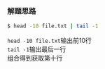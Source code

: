 ### 解题思路
```bash
$ head -10 file.txt | tail -1
```
`head -10 file.txt`输出前10行  
`tail -1`输出最后一行  
组合得到获取第十行
